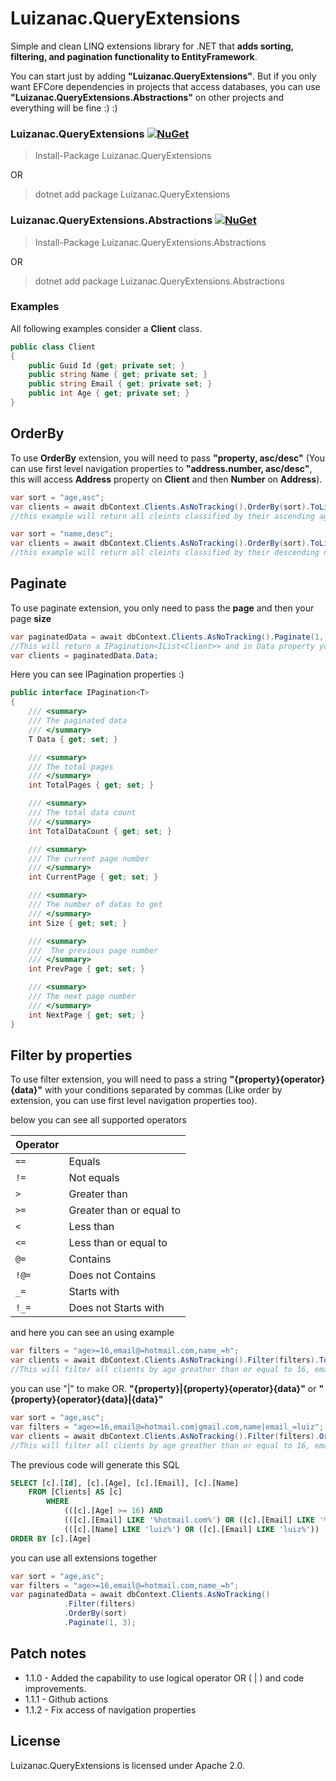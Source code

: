 # Luizanac.QueryExtensions
Simple and clean LINQ extensions library for .NET that **adds sorting, filtering, and pagination functionality to EntityFramework**.

You can start just by adding **"Luizanac.QueryExtensions"**. But if you only want EFCore dependencies in projects that access databases, you can use **"Luizanac.QueryExtensions.Abstractions"** on other projects and everything will be fine :) :)

### Luizanac.QueryExtensions [![NuGet](https://img.shields.io/nuget/v/Luizanac.QueryExtensions.svg)](https://www.nuget.org/packages/Luizanac.QueryExtensions)

> Install-Package Luizanac.QueryExtensions

OR

> dotnet add package Luizanac.QueryExtensions

### Luizanac.QueryExtensions.Abstractions [![NuGet](https://img.shields.io/nuget/v/Luizanac.QueryExtensions.Abstractions.svg)](https://www.nuget.org/packages/Luizanac.QueryExtensions.Abstractions)

> Install-Package Luizanac.QueryExtensions.Abstractions

OR

> dotnet add package Luizanac.QueryExtensions.Abstractions

### Examples

All following examples consider a **Client** class.

```C#
public class Client
{
    public Guid Id {get; private set; }
    public string Name { get; private set; }
    public string Email { get; private set; }
    public int Age { get; private set; }
}
```

## OrderBy

To use **OrderBy** extension, you will need to pass **"property, asc/desc"** (You can use first level navigation properties to **"address.number, asc/desc"**, this will access **Address** property on **Client** and then **Number** on **Address**).

```C#
var sort = "age,asc";
var clients = await dbContext.Clients.AsNoTracking().OrderBy(sort).ToListAsync();
//this example will return all cleints classified by their ascending age
```
```C#
var sort = "name,desc";
var clients = await dbContext.Clients.AsNoTracking().OrderBy(sort).ToListAsync();
//this example will return all cleints classified by their descending name
```

## Paginate

To use paginate extension, you only need to pass the **page** and then your page **size**

```C#
var paginatedData = await dbContext.Clients.AsNoTracking().Paginate(1, 3);
//This will return a IPagination<IList<Client>> and in Data property you can access your list of objects.
var clients = paginatedData.Data;
```
Here you can see IPagination properties :)

```C#
public interface IPagination<T>
{
    /// <summary>
    /// The paginated data
    /// </summary>    
    T Data { get; set; }

    /// <summary>
    /// The total pages
    /// </summary>
    int TotalPages { get; set; }

    /// <summary>
    /// The total data count
    /// </summary>
    int TotalDataCount { get; set; }

    /// <summary>
    /// The current page number
    /// </summary>
    int CurrentPage { get; set; }

    /// <summary>
    /// The number of datas to get
    /// </summary>
    int Size { get; set; }

    /// <summary>
    ///  The previous page number
    /// </summary>
    int PrevPage { get; set; }

    /// <summary>
    /// The next page number
    /// </summary>
    int NextPage { get; set; }
}
```

## Filter by properties

To use filter extension, you will need to pass a string **"{property}{operator}{data}"** with your conditions separated by commas (Like order by extension, you can use first level navigation properties too).

below you can see all supported operators

| Operator   |                          |
|------------|--------------------------|
| `==`       | Equals                   |
| `!=`       | Not equals               |
| `>`        | Greater than             |
| `>=`       | Greater than or equal to |
| `<`        | Less than                |
| `<=`       | Less than or equal to    |
| `@=`       | Contains                 |
| `!@=`      | Does not Contains        |
| `_=`       | Starts with              |
| `!_=`      | Does not Starts with     |

and here you can see an using example

```C#
var filters = "age>=16,email@=hotmail.com,name_=h";
var clients = await dbContext.Clients.AsNoTracking().Filter(filters).ToListAsync();
//This will filter all clients by age greather than or equal to 16, email contains hotmail.com and name starts with h.
```

you can use "|" to make OR. **"{property}|{property}{operator}{data}"** or **"{property}{operator}{data}|{data}"**

```C#
var sort = "age,asc";
var filters = "age>=16,email@=hotmail.com|gmail.com,name|email_=luiz";
var clients = await dbContext.Clients.AsNoTracking().Filter(filters).OrderBy(sort).ToListAsync();
//This will filter all clients by age greather than or equal to 16, email contains hotmail.com and name starts with h.
```

The previous code will generate this SQL

```SQL
SELECT [c].[Id], [c].[Age], [c].[Email], [c].[Name]
    FROM [Clients] AS [c]
        WHERE 
            (([c].[Age] >= 16) AND 
            (([c].[Email] LIKE '%hotmail.com%') OR ([c].[Email] LIKE '%gmail.com%'))) AND 
            (([c].[Name] LIKE 'luiz%') OR ([c].[Email] LIKE 'luiz%'))
ORDER BY [c].[Age]
```

you can use all extensions together

```C#
var sort = "age,asc";
var filters = "age>=16,email@=hotmail.com,name_=h";
var paginatedData = await dbContext.Clients.AsNoTracking()
            .Filter(filters)
            .OrderBy(sort)
            .Paginate(1, 3);
```

## Patch notes

* 1.1.0 - Added the capability to use logical operator OR ( | ) and code improvements.
* 1.1.1 - Github actions
* 1.1.2 - Fix access of navigation properties

## License
Luizanac.QueryExtensions is licensed under Apache 2.0.

